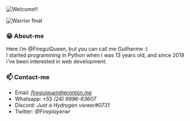 ![Welcome!!](https://user-images.githubusercontent.com/98475125/199620350-dbfb4e54-a6a2-43af-80de-a7dbe17de53b.gif)

![Warrior final](https://user-images.githubusercontent.com/98475125/199622203-8b2cbd05-e504-4ff3-b0bd-ca7e677d54e0.gif)


### :grin: About-me
Here i’m @FireguiQueen, but you can call me Guilherme :)</br>
I started programming in Python when i was 13 years old, and since 2019 i've been interested in web development. 


### 📫 Contact-me
+ Email: *fireguiquen@pronton.me*
+ Whatsapp: *+55 (24) 9996-63607*
+ Discord: *Just a Hydrogen viewer#0731*
+ Twitter: *@Fireplayerwr*


<!---
FireguiQueen/FireguiQueen is a ✨ special ✨ repository because its `README.md` (this file) appears on your GitHub profile.
You can click the Preview link to take a look at your changes.
--->

